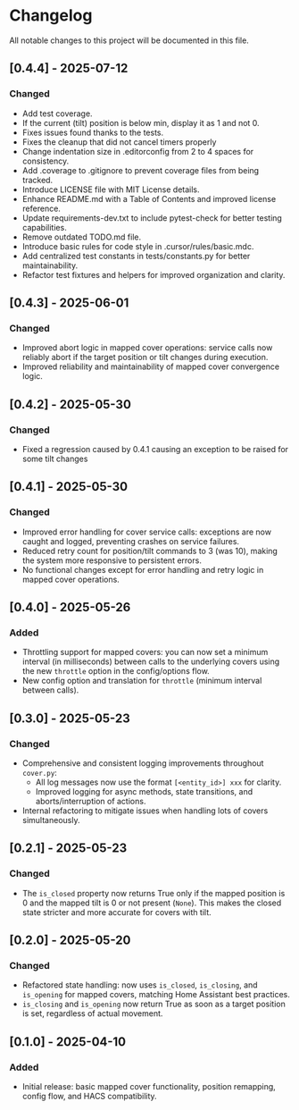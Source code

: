 # Changelog

All notable changes to this project will be documented in this file.

## [0.4.4] - 2025-07-12
### Changed
- Add test coverage.
- If the current (tilt) position is below min, display it as 1 and not 0.
- Fixes issues found thanks to the tests.
- Fixes the cleanup that did not cancel timers properly
- Change indentation size in .editorconfig from 2 to 4 spaces for consistency.
- Add .coverage to .gitignore to prevent coverage files from being tracked.
- Introduce LICENSE file with MIT License details.
- Enhance README.md with a Table of Contents and improved license reference.
- Update requirements-dev.txt to include pytest-check for better testing capabilities.
- Remove outdated TODO.md file.
- Introduce basic rules for code style in .cursor/rules/basic.mdc.
- Add centralized test constants in tests/constants.py for better maintainability.
- Refactor test fixtures and helpers for improved organization and clarity.

## [0.4.3] - 2025-06-01
### Changed
- Improved abort logic in mapped cover operations: service calls now reliably abort if the target position or tilt changes during execution.
- Improved reliability and maintainability of mapped cover convergence logic.

## [0.4.2] - 2025-05-30
### Changed
- Fixed a regression caused by 0.4.1 causing an exception to be raised for some tilt changes

## [0.4.1] - 2025-05-30
### Changed
- Improved error handling for cover service calls: exceptions are now caught and logged, preventing crashes on service failures.
- Reduced retry count for position/tilt commands to 3 (was 10), making the system more responsive to persistent errors.
- No functional changes except for error handling and retry logic in mapped cover operations.

## [0.4.0] - 2025-05-26
### Added
- Throttling support for mapped covers: you can now set a minimum interval (in milliseconds) between calls to the underlying covers using the new `throttle` option in the config/options flow.
- New config option and translation for `throttle` (minimum interval between calls).

## [0.3.0] - 2025-05-23
### Changed
- Comprehensive and consistent logging improvements throughout `cover.py`:
  - All log messages now use the format `[<entity_id>] xxx` for clarity.
  - Improved logging for async methods, state transitions, and aborts/interruption of actions.
- Internal refactoring to mitigate issues when handling lots of covers simultaneously.

## [0.2.1] - 2025-05-23
### Changed
- The `is_closed` property now returns True only if the mapped position is 0 and the mapped tilt is 0 or not present (`None`). This makes the closed state stricter and more accurate for covers with tilt.

## [0.2.0] - 2025-05-20
### Changed
- Refactored state handling: now uses `is_closed`, `is_closing`, and `is_opening` for mapped covers, matching Home Assistant best practices.
- `is_closing` and `is_opening` now return True as soon as a target position is set, regardless of actual movement.

## [0.1.0] - 2025-04-10
### Added
- Initial release: basic mapped cover functionality, position remapping, config flow, and HACS compatibility.
